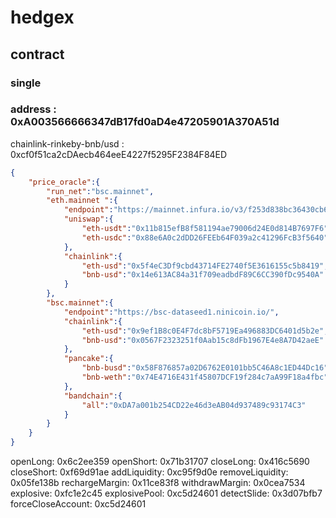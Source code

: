 # hedgex
## contract
### single
### address : 0xA003566666347dB17fd0aD4e47205901A370A51d

chainlink-rinkeby-bnb/usd : 0xcf0f51ca2cDAecb464eeE4227f5295F2384F84ED

```json
{
	"price_oracle":{
		"run_net":"bsc.mainnet",
		"eth.mainnet ":{
			"endpoint":"https://mainnet.infura.io/v3/f253d838bc36430cb6c762cfda19ecaa",
			"uniswap":{
				"eth-usdt":"0x11b815efB8f581194ae79006d24E0d814B7697F6",
				"eth-usdc":"0x88e6A0c2dDD26FEEb64F039a2c41296FcB3f5640"
			},
			"chainlink":{
				"eth-usd":"0x5f4eC3Df9cbd43714FE2740f5E3616155c5b8419",
				"bnb-usd":"0x14e613AC84a31f709eadbdF89C6CC390fDc9540A"
			}
		},
		"bsc.mainnet":{
			"endpoint":"https://bsc-dataseed1.ninicoin.io/",
			"chainlink":{
				"eth-usd":"0x9ef1B8c0E4F7dc8bF5719Ea496883DC6401d5b2e",
				"bnb-usd":"0x0567F2323251f0Aab15c8dFb1967E4e8A7D42aeE"
			},
			"pancake":{
				"bnb-busd":"0x58F876857a02D6762E0101bb5C46A8c1ED44Dc16",
                "bnb-weth":"0x74E4716E431f45807DCF19f284c7aA99F18a4fbc"
			},
			"bandchain":{
				"all":"0xDA7a001b254CD22e46d3eAB04d937489c93174C3"
			}
		}
	}
}
```


openLong: 0x6c2ee359
openShort: 0x71b31707
closeLong: 0x416c5690
closeShort: 0xf69d91ae
addLiquidity: 0xc95f9d0e
removeLiquidity: 0x05fe138b
rechargeMargin: 0x11ce83f8
withdrawMargin: 0x0cea7534
explosive: 0xfc1e2c45
explosivePool: 0xc5d24601
detectSlide: 0x3d07bfb7
forceCloseAccount: 0xc5d24601
